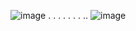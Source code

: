 ![image](https://i.pinimg.com/236x/3c/21/eb/3c21eb9425ea823ae8fdb149067c6be8.jpg) . . . . . . . .. 
![image](https://i.pinimg.com/236x/23/06/d7/2306d7877a013a0a54b6db2dbf2fdaf8.jpg)
